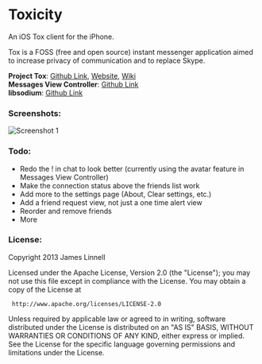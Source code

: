 Toxicity
========

An iOS Tox client for the iPhone.<br />

Tox is a FOSS (free and open source) instant messenger application aimed to increase privacy of communication and to replace Skype.<br />

**Project Tox**: [Github Link](https://github.com/irungentoo/ProjectTox-Core), [Website](http://tox.im), [Wiki](http://wiki.tox.im)<br />
**Messages View Controller**: [Github Link](https://github.com/jessesquires/MessagesTableViewController/)<br />
**libsodium**: [Github Link](https://github.com/jedisct1/libsodium)<br />

### Screenshots:

![Screenshot 1](http://i.imgur.com/bcaaqAC.png)

### Todo:

+ Redo the ! in chat to look better (currently using the avatar feature in Messages View Controller)
+ Make the connection status above the friends list work
+ Add more to the settings page (About, Clear settings, etc.)
+ Add a friend request view, not just a one time alert view
+ Reorder and remove friends
+ More

### License:

Copyright 2013 James Linnell

   Licensed under the Apache License, Version 2.0 (the "License");
   you may not use this file except in compliance with the License.
   You may obtain a copy of the License at

     http://www.apache.org/licenses/LICENSE-2.0

   Unless required by applicable law or agreed to in writing, software
   distributed under the License is distributed on an "AS IS" BASIS,
   WITHOUT WARRANTIES OR CONDITIONS OF ANY KIND, either express or implied.
   See the License for the specific language governing permissions and
   limitations under the License.
